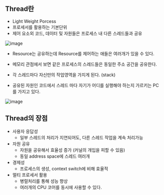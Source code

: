 ## Thread란

- Light Weight Porcess
- 프로세서를 활용하는 기본단위
- 제어 요소외 코드, 데이터 및 자원들은 프로세스 내 다른 스레드들과 공유

![image](https://user-images.githubusercontent.com/18106839/135743215-5115f62b-4301-49ab-a89d-a4b94ac4f32d.png)

- Resource는 공유하는데 Resource를 제어하는 애들은 여러개가 있을 수 있다.

- 메모리 관점에서 보면 같은 프로세스의 스레드들은 동일한 주소 공간을 공유한다.
- 각 스레드마다 자신만의 작업영역을 가지게 된다. (stack)
- 공유된 자원인 코드에서 스레드 마다 자기가 어디를 실행해야 하는지 가르키는 PC를 가지고 있다.

![image](https://user-images.githubusercontent.com/18106839/135743326-40c69d53-1cd1-477a-aff9-87f997aba92f.png)

## Thread의 장점

- 사용자 응답성
  - 일부 스레드의 처리가 지연되어도, 다른 스레드 작업을 계속 처리가능
- 자원 공유
  - 자원을 공유해서 효율성 증가 (커널의 개입을 피할 수 있음)
  - 동일 address space에 스레드 여러개
- 경제성
  - 프로세스의 생성, context switch에 비해 효율적
- 멀티 프로세서 활용
  - 병럴처리를 통해 성능 향상
  - 여러개의 CPU 코어를 동시에 사용할 수 있다.
